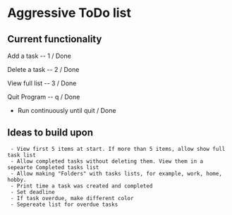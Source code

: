 # Aggressive ToDo list

## Current functionality

Add a task -- 1 / Done

Delete a task -- 2 / Done

View full list -- 3 / Done

Quit Program -- q / Done

- Run continuously until quit / Done

## Ideas to build upon

     - View first 5 items at start. If more than 5 items, allow show full task list
     - Allow completed tasks without deleting them. View them in a sepearte Completed tasks list
     - Allow making "Folders" with tasks lists, for example, work, home, hobby.
     - Print time a task was created and completed
     - Set deadline
     - If task overdue, make different color
     - Sepereate list for overdue tasks

